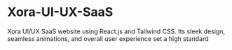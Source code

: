 # Xora-UI-UX-SaaS
Xora UI/UX SaaS website using React.js and Tailwind CSS. Its sleek design, seamless animations, and overall user experience set a high standard

